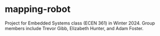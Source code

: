 # mapping-robot
Project for Embedded Systems class (ECEN 361) in Winter 2024. Group members include Trevor Gibb, Elizabeth Hunter, and Adam Foster.
